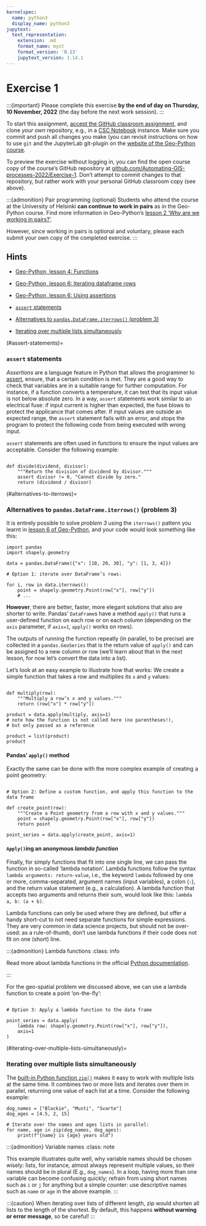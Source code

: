 ```yaml
---
kernelspec:
  name: python3
  display_name: python3
jupytext:
  text_representation:
    extension: .md
    format_name: myst
    format_version: '0.13'
    jupytext_version: 1.14.1
---
```



# Exercise 1

:::{important}
Please complete this exercise
**by the **end of day** on Thursday, 10 November, 2022**
(the day before the next work session).
:::

To start this assignment, [accept the GitHub classroom
assignment](https://classroom.github.com/a/aSlecihw), and clone *your own*
repository, e.g., in a [CSC
Notebook](../../course-info/course-environment)
instance. Make sure you commit and push all changes you make (you can
revisit instructions on how to use `git` and the JupyterLab git-plugin
on the [website of the Geo-Python
course](https://geo-python-site.readthedocs.io/en/latest/lessons/L2/git-basics.html).

To preview the exercise without logging in, you can find the open course copy
of the course’s GitHub repository at
[github.com/Automating-GIS-processes-2022/Exercise-1](https://github.com/Automating-GIS-processes-2022/Exercise-1).
Don’t attempt to commit changes to that repository, but rather work with your
personal GitHub classroom copy (see above).

:::{admonition} Pair programming (optional)
Students who attend the course at the University of Helsinki **can continue to
work in pairs** as in the Geo-Python course. Find more information in
Geo-Python’s [lesson
2 ‘Why are we working in
pairs?’](https://geo-python-site.readthedocs.io/en/latest/lessons/L2/why-pairs.html).

However, since working in pairs is optional and voluntary, please each submit
your own copy of the completed exercise.
:::


## Hints

- [Geo-Python, lesson 4: Functions](https://geo-python-site.readthedocs.io/en/latest/notebooks/L4/functions.html)
- [Geo-Python, lesson 6: Iterating dataframe rows](https://geo-python-site.readthedocs.io/en/latest/notebooks/L6/advanced-data-processing-with-pandas.html#iterating-over-rows)
- [Geo-Python, lesson 6: Using assertions](https://geo-python-site.readthedocs.io/en/latest/notebooks/L6/gcp-5-assertions.html)

- [`assert` statements](#assert-statements)
- [Alternatives to `pandas.DataFrame.iterrows()` (problem&nbsp;3)](#alternatives-to-iterrows)
- [Iterating over multiple lists simultaneously](#iterating-over-multiple-lists-simultaneously)


(#assert-statements)=
### `assert` statements

*Assertions* are a language feature in Python that allows the programmer to
[assert](https://en.wiktionary.org/wiki/assert), ensure, that a certain
condition is met. They are a good way to check that variables are in a suitable
range for further computation. For instance, if a function converts a
temperature, it can test that its input value is not below absolute zero. In a
way, `assert` statements work similar to an electrical fuse: if input current
is higher than expected, the fuse blows to protect the applicance that comes
after. If input values are outside an expected range, the `assert` statement
fails with an error, and stops the program to protect the following code from
being executed with wrong input.

`assert` statements are often used in functions to ensure the input values are
acceptable. Consider the following example:

```{code-cell}

def divide(dividend, divisor):
    """Return the division of dividend by divisor."""
    assert divisor != 0, "Cannot divide by zero."
    return (dividend / divisor)

```


(#alternatives-to-iterrows)=
### Alternatives to `pandas.DataFrame.iterrows()` (problem&nbsp;3)

It is entirely possible to solve *problem 3* using the `iterrows()` pattern you
learnt in [lesson 6 of
Geo-Python](https://geo-python-site.readthedocs.io/en/latest/notebooks/L6/advanced-data-processing-with-pandas.html#iterating-over-rows),
and your code would look something like this:

```{code-cell}
import pandas
import shapely.geometry

data = pandas.DataFrame({"x": [10, 20, 30], "y": [1, 3, 4]})

# Option 1: iterate over DataFrame’s rows:

for i, row in data.iterrows():
    point = shapely.geometry.Point(row["x"], row["y"])
    # ...

```

**However**, there are better, faster, more elegant solutions that also are shorter to write.
Pandas’ `DataFrame`s have a method `apply()` that runs a user-defined function on each row or on each column (depending on the `axis` parameter, if `axis=1`, `apply()` works on rows).

The outputs of running the function repeatly (in parallel, to be precise) are collected in a `pandas.GeoSeries` that is the return value of `apply()` and can be assigned to a new column or row (we’ll learn about that in the next lesson, for now let’s convert the data into a list).

Let’s look at an easy example to illustrate how that works: We create a simple function that takes a row and multiplies its `x` and `y` values:

```{code-cell}

def multiply(row):
    """Multiply a row’s x and y values."""
    return (row["x"] * row["y"])

product = data.apply(multiply, axis=1)
# note how the function is not called here (no parentheses!),
# but only passed as a reference

product = list(product)
product
```

#### Pandas’ `apply()` method

Exactly the same can be done with the more complex example of creating a point geometry:

```{code-cell}

# Option 2: Define a custom function, and apply this function to the data frame

def create_point(row):
    """Create a Point geometry from a row with x and y values."""
    point = shapely.geometry.Point(row["x"], row["y"])
    return point

point_series = data.apply(create_point, axis=1)

```

#### `Apply()`ing an anonymous *lambda function*

Finally, for simply functions that fit into one single line, we can pass the
function in so-called ‘lambda notation’.  Lambda functions follow the syntax
`lambda arguments: return-value`, i.e., the keyword `lambda` followed by one or
more, comma-separated, argument names (input variables), a colon (`:`), and the
return value statement (e.g., a calculation). A lambda function that accepts
two arguments and returns their sum, would look like this: `lambda a, b: (a + b)`.

Lambda functions can only be used where they are defined, but offer a handy
short-cut to not need separate functions for simple expressions. They are very
common in data science projects, but should not be over-used: as a
rule-of-thumb, don’t use lambda functions if their code does not fit on one
(short) line.


:::{admonition} Lambda functions
:class: info

Read more about lambda functions in the official [Python documentation](https://docs.python.org/3/tutorial/controlflow.html#lambda-expressions).

:::


For the geo-spatial problem we discussed above, we can use a lambda function to
create a point ‘on-the-fly’:

```{code-cell}

# Option 3: Apply a lambda function to the data frame

point_series = data.apply(
    lambda row: shapely.geometry.Point(row["x"], row["y"]),
    axis=1
)

```


(#iterating-over-multiple-lists-simultaneously)=
### Iterating over multiple lists simultaneously

The [built-in Python function `zip()`](https://docs.python.org/3/library/functions.html#zip)
makes it easy to work with multiple lists at the same time. It combines two or
more lists and iterates over them in parallel, returning one value of each list
at a time. Consider the following example:

```{code-cell}
dog_names = ["Blackie", "Musti", "Svarte"]
dog_ages = [4.5, 2, 15]

# Iterate over the names and ages lists in parallel:
for name, age in zip(dog_names, dog_ages):
    print(f"{name} is {age} years old")
```

:::{admonition} Variable names
:class: note

This example illustrates quite well, why variable names should be chosen wisely: lists, for instance, almost always represent multiple values, so their names should be in plural (E.g., `dog_names`). In a loop, having more than one variable can become confusing quickly; refrain from using short names such as `i` or `j` for anything but a simple counter: use descriptive names such as `name` or `age` in the above example.
:::


:::{caution}
When iterating over lists of different length, zip would shorten all lists to the length of the shortest. By default, this happens **without warning or error message**, so be careful!
:::

